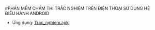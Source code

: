 #PHẦN MỀM CHẤM THI TRẮC NGHIỆM TRÊN ĐIỆN THOẠI SỬ DỤNG HỆ ĐIỀU HÀNH ANDROID

* Ứng dụng: [Trac_nghiem.apk](Trac_nghiem.apk)